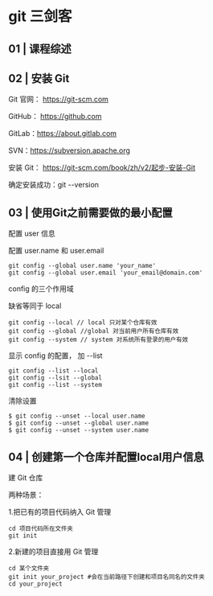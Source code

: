 # git 三剑客

## 01 | 课程综述

##  02 | 安装 Git

Git 官网： https://git-scm.com

GitHub： https://github.com

GitLab：https://about.gitlab.com

SVN：https://subversion.apache.org

安装 Git： https://git-scm.com/book/zh/v2/起步-安装-Git

确定安装成功：git --version

## 03 | 使用Git之前需要做的最小配置

配置 user 信息

配置 user.name 和 user.email

```shell
git config --global user.name 'your_name'
git config --global user.email 'your_email@domain.com'
```

config 的三个作用域

缺省等同于 local

```shell
git config --local // local 只对某个仓库有效
git config --global //global 对当前用户所有仓库有效
git config --system // system 对系统所有登录的用户有效
```

显示 config  的配置， 加 --list

```shell
git config --list --local
git config --lsit --global
git config --list --system
```
清除设置
```shell
$ git config --unset --local user.name
$ git config --unset --global user.name
$ git config --unset --system user.name
```
## 04 | 创建第一个仓库并配置local用户信息

建 Git 仓库

两种场景：

1.把已有的项目代码纳入 Git 管理

```shell
cd 项目代码所在文件夹
git init
```

2.新建的项目直接用 Git 管理

```shell
cd 某个文件夹
git init your_project #会在当前路径下创建和项目名同名的文件夹
cd your_project
```


